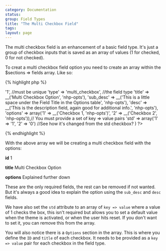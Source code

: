 ```yaml
---
category: Documentation
status:
group: Field Types
title: "The Multi Checkbox Field"
tags: 
layout: page
---
```


The multi checkbox field is an enhancement of a basic field type. It's just a group of checkbox inputs that is saved as an array of values (1 for checked, 0 for not checked).

To creat a multi checkbox field option you need to create an array within the $sections => fields array. Like so:

{% highlight php %}
<?php
array(
    'id' => '1', //must be unique
    'type' => 'multi_checkbox', //the field type
    'title' => __('Multi Checkbox Option', 'nhp-opts'),
    'sub_desc' => __('This is a little space under the Field Title in the Options table', 'nhp-opts'),
    'desc' => __('This is the description field, again good for additional info.', 'nhp-opts'),
    'options' => array('1' => __('Checkbox 1, 'nhp-opts')', '2' => __('Checkbox 2', 'nhp-opts')),// You must provide a set of key => value pairs
    'std' => array('1' => '1', '2' => '0') //See how it's changed from the std checkbox?
    )
?>
{% endhighlight %}

With the above array we will be creating a multi checkbox field with the options:

**id** 1

**title** Multi Checkbox Option

**options** Explained further down


These are the only required fields, the rest can be removed if not wanted. But it's always a good idea to explain the option using the ```sub_desc``` and ```desc``` fields.


We have also set the ```std``` attribute to an array of ```key => value``` where a value of 1 checks the box, this isn't required but allows you to set a default value when the theme is activated, or when the user hits reset. If you don't want to set it, you can remove this from the array.

You will also notice there is a ```Options``` section in the array. This is where you define the ```ID``` and ```title``` of each checkbox. It needs to be provided as a ```key => value``` pair for each checkbox in the field type.